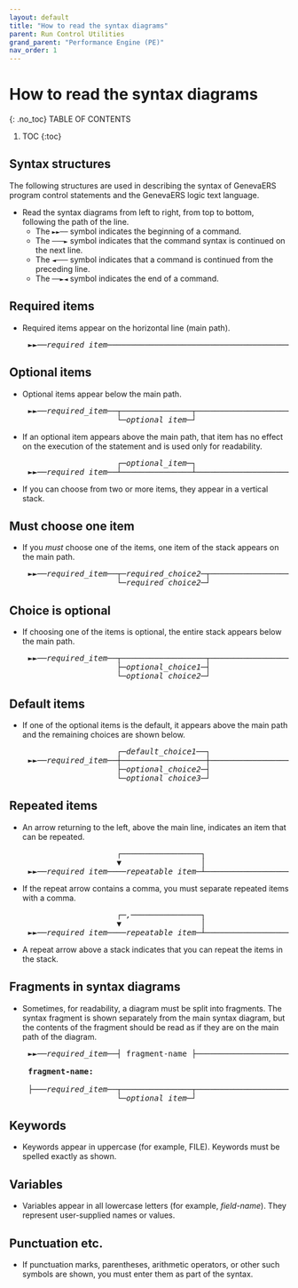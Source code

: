 ```yaml
---
layout: default
title: "How to read the syntax diagrams"
parent: Run Control Utilities
grand_parent: "Performance Engine (PE)"
nav_order: 1
---
```


# How to read the syntax diagrams
{: .no_toc}
TABLE OF CONTENTS
1. TOC
{:toc}


## Syntax structures

The following structures are used in describing the syntax of GenevaERS program control statements and the GenevaERS logic text language.

- Read the syntax diagrams from left to right, from top to bottom, following the path of the line.
  - The `►►──` symbol indicates the beginning of a command.
  - The `───►` symbol indicates that the command syntax is continued on the next line.
  - The `◄───` symbol indicates that a command is continued from the preceding line.
  - The `──►◄` symbol indicates the end of a command.


## Required items

- Required items appear on the horizontal line (main path).
<pre>
<i>    ►►──required_item──────────────────────────────────────────────►◄</i>
</pre>

## Optional items

- Optional items appear below the main path.
<pre>
<i>    ►►──required_item──┬───────────────┬───────────────────────────►◄</i>
<i>                       └─optional_item─┘</i>
</pre>

- If an optional item appears above the main path, that item has no effect on the
execution of the statement and is used only for readability.
<pre>
<i>                       ┌─optional_item─┐</i>
<i>    ►►──required_item──┴───────────────┴───────────────────────────►◄</i>
</pre>

- If you can choose from two or more items, they appear in a vertical stack.

## Must choose one item

- If you *must* choose one of the items, one item of the stack appears on the main path.
<pre>
<i>    ►►──required_item──┬─required_choice2─┬────────────────────────►◄</i>
<i>                       └─required_choice2─┘</i>
</pre>

## Choice is optional

- If choosing one of the items is optional, the entire stack appears below the main path.
<pre>
<i>    ►►──required_item──┬──────────────────┬────────────────────────►◄</i>
<i>                       ├─optional_choice1─┤</i>
<i>                       └─optional_choice2─┘</i>
</pre>

## Default items

- If one of the optional items is the default, it appears above the main path and the remaining choices are shown below.
<pre>
<i>                       ┌─default_choice1──┐</i>
<i>    ►►──required_item──┼──────────────────┼────────────────────────►◄</i>
<i>                       ├─optional_choice2─┤</i>
<i>                       └─optional_choice3─┘</i>
</pre>

## Repeated items

- An arrow returning to the left, above the main line, indicates an item that can be repeated.
<pre>
<i>                       ┌─────────────────┐</i>
<i>                       ▼                 │</i>
<i>    ►►──required_item────repeatable_item─┴─────────────────────────►◄</i>
</pre>
- If the repeat arrow contains a comma, you must separate repeated items with a comma.
<pre>
<i>                       ┌─,───────────────┐</i>
<i>                       ▼                 │</i>
<i>    ►►──required_item────repeatable_item─┴─────────────────────────►◄</i>
</pre>
- A repeat arrow above a stack indicates that you can repeat the items in the stack.

## Fragments in syntax diagrams

 - Sometimes, for readability, a diagram must be split into fragments. The syntax fragment is shown separately from the main syntax diagram, but the contents of the fragment should be read as if they are on the main path of the diagram.

<pre>
<i>    ►►──required_item</i>──┤ fragment-name ├───────────────────────────►◄

<b>    fragment-name:</b>

<i>    ├───required_item──┬───────────────┬────────────────────────────┤</i>
<i>                       └─optional_item─┘</i>
</pre>

## Keywords

- Keywords appear in uppercase (for example, FILE). Keywords must be spelled exactly as shown.

## Variables

- Variables appear in all lowercase letters (for example, *field-name*). They represent user-supplied names or values.

## Punctuation etc.

- If punctuation marks, parentheses, arithmetic operators, or other such symbols are shown, you must enter them as part of the syntax.


